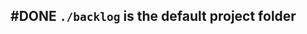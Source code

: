 ## #DONE `./backlog` is the default project folder
<!--  #task -->
<!-- created:2023-09-13T01:06:24.180Z task-id:L1bQO group:"Ungrouped Tasks" story-id:List-tasks-in-a-story order:0 completed:2023-10-01T17:34:03.953Z
archived:true
archivedAt:2024-10-30T22:38:06-04:00
originalPath:backlog/stories/List-tasks-in-a-story/tasks/`.backlog`-is-the-default-project-folder.md
originalLine:1
-->


